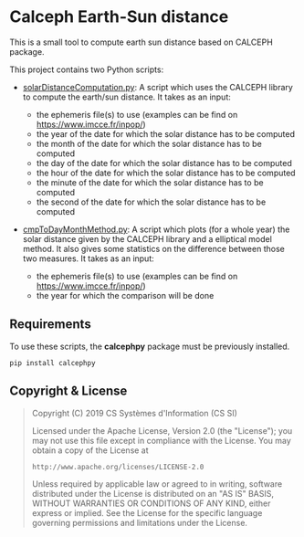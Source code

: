 # Calceph Earth-Sun distance

This is a small tool to compute earth sun distance based on CALCEPH package.

This project contains two Python scripts:

* [solarDistanceComputation.py](solarDistanceComputation.py): A script which
  uses the CALCEPH library to compute the earth/sun distance. It takes as an
  input:
    * the ephemeris file(s) to use (examples can be find on https://www.imcce.fr/inpop/)
    * the year of the date for which the solar distance has to be computed
    * the month of the date for which the solar distance has to be computed
    * the day of the date for which the solar distance has to be computed
    * the hour of the date for which the solar distance has to be computed
    * the minute of the date for which the solar distance has to be computed
    * the second of the date for which the solar distance has to be computed

* [cmpToDayMonthMethod.py](cmpToDayMonthMethod.py): A script which plots (for
  a whole year) the solar distance given by the CALCEPH library and
  a elliptical model method. It also gives some statistics on the difference
  between those two measures. It takes as an input:
    * the ephemeris file(s) to use (examples can be find on https://www.imcce.fr/inpop/)
    * the year for which the comparison will be done

## Requirements

To use these scripts, the **calcephpy** package must be previously installed.

``pip install calcephpy``

## Copyright & License

> Copyright (C) 2019 CS Systèmes d'Information (CS SI)
>
> Licensed under the Apache License, Version 2.0 (the "License");
> you may not use this file except in compliance with the License.
> You may obtain a copy of the License at
>
>     http://www.apache.org/licenses/LICENSE-2.0
>
> Unless required by applicable law or agreed to in writing, software
> distributed under the License is distributed on an "AS IS" BASIS,
> WITHOUT WARRANTIES OR CONDITIONS OF ANY KIND, either express or implied.
> See the License for the specific language governing permissions and
> limitations under the License.
